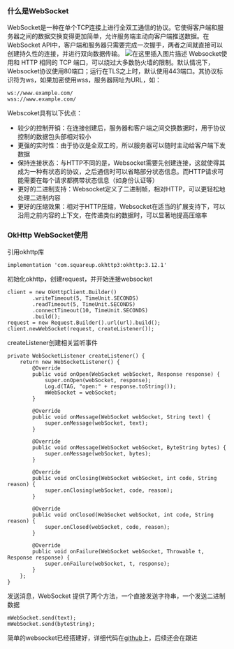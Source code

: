 ### 什么是WebSocket
WebSocket是一种在单个TCP连接上进行全双工通信的协议。它使得客户端和服务器之间的数据交换变得更加简单，允许服务端主动向客户端推送数据。在WebSocket API中，客户端和服务器只需要完成一次握手，两者之间就直接可以创建持久性的连接，并进行双向数据传输。
![在这里插入图片描述](https://img-blog.csdnimg.cn/20190107105658962.png?x-oss-process=image/watermark,type_ZmFuZ3poZW5naGVpdGk,shadow_10,text_aHR0cHM6Ly9ibG9nLmNzZG4ubmV0L2ZvbWluX3podQ==,size_16,color_FFFFFF,t_70)
Websocket使用和 HTTP 相同的 TCP 端口，可以绕过大多数防火墙的限制。默认情况下，Websocket协议使用80端口；运行在TLS之上时，默认使用443端口。其协议标识符为ws，如果加密使用wss，服务器网址为URL，如：
```
ws://www.example.com/
wss://www.example.com/
```
Webscoket具有以下优点：
* 较少的控制开销：在连接创建后，服务器和客户端之间交换数据时，用于协议控制的数据包头部相对较小
* 更强的实时性：由于协议是全双工的，所以服务器可以随时主动给客户端下发数据
* 保持连接状态：与HTTP不同的是，Websocket需要先创建连接，这就使得其成为一种有状态的协议，之后通信时可以省略部分状态信息。而HTTP请求可能需要在每个请求都携带状态信息（如身份认证等）
* 更好的二进制支持：Websocket定义了二进制帧，相对HTTP，可以更轻松地处理二进制内容
* 更好的压缩效果：相对于HTTP压缩，Websocket在适当的扩展支持下，可以沿用之前内容的上下文，在传递类似的数据时，可以显著地提高压缩率
### OkHttp WebSocket使用
引用okhttp库
```
implementation 'com.squareup.okhttp3:okhttp:3.12.1'
```
初始化okhttp，创建request，并开始连接websocket
```
client = new OkHttpClient.Builder()
        .writeTimeout(5, TimeUnit.SECONDS)
        .readTimeout(5, TimeUnit.SECONDS)
        .connectTimeout(10, TimeUnit.SECONDS)
        .build();
request = new Request.Builder().url(url).build();
client.newWebSocket(request, createListener());
```
createListener创建相关监听事件
```
private WebSocketListener createListener() {
    return new WebSocketListener() {
        @Override
        public void onOpen(WebSocket webSocket, Response response) {
            super.onOpen(webSocket, response);
            Log.d(TAG, "open:" + response.toString());
            mWebSocket = webSocket;
        }

        @Override
        public void onMessage(WebSocket webSocket, String text) {
            super.onMessage(webSocket, text);
        }

        @Override
        public void onMessage(WebSocket webSocket, ByteString bytes) {
            super.onMessage(webSocket, bytes);
        }

        @Override
        public void onClosing(WebSocket webSocket, int code, String reason) {
            super.onClosing(webSocket, code, reason);
        }

        @Override
        public void onClosed(WebSocket webSocket, int code, String reason) {
            super.onClosed(webSocket, code, reason);
        }

        @Override
        public void onFailure(WebSocket webSocket, Throwable t, Response response) {
            super.onFailure(webSocket, t, response);
        }
    };
}
```
发送消息，WebSocket 提供了两个方法，一个直接发送字符串，一个发送二进制数据
```
mWebSocket.send(text);
mWebSocket.send(byteString);
```
简单的websocket已经搭建好，详细代码在[github](https://github.com/fomin-zhu/websocket.git)上，后续还会在跟进




